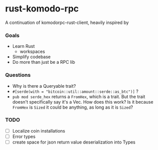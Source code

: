 # rust-komodo-rpc

A continuation of komodorpc-rust-client, heavily inspired by 

### Goals
- Learn Rust
  - workspaces
- Simplify codebase
- Do more than just be a RPC lib

### Questions
- Why is there a Queryable trait?
- `#[serde(with = "bitcoin::util::amount::serde::as_btc")]` ?
- `pub mod serde_hex` returns a `FromHex`, which is a trait. But the trait
doesn't specifically say it's a Vec<u8>. How does this work? 
Is it because `FromHex` is `Sized` it could be anything, 
as long as it is `Sized`? 

### TODO
- [ ] Localize coin installations
- [ ] Error types
- [ ] create space for json return value deserialization into Types